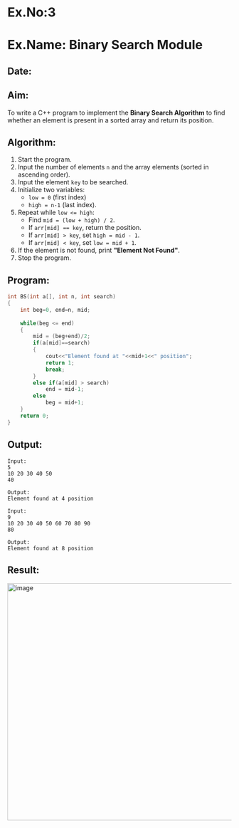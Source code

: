 # Ex.No:3  
# Ex.Name: Binary Search Module  

## Date:  

## Aim:  
To write a C++ program to implement the **Binary Search Algorithm** to find whether an element is present in a sorted array and return its position.  

## Algorithm:  
1. Start the program.  
2. Input the number of elements `n` and the array elements (sorted in ascending order).  
3. Input the element `key` to be searched.  
4. Initialize two variables:  
   - `low = 0` (first index)  
   - `high = n-1` (last index).  
5. Repeat while `low <= high`:  
   - Find `mid = (low + high) / 2`.  
   - If `arr[mid] == key`, return the position.  
   - If `arr[mid] > key`, set `high = mid - 1`.  
   - If `arr[mid] < key`, set `low = mid + 1`.  
6. If the element is not found, print **"Element Not Found"**.  
7. Stop the program.  

## Program:
```cpp
int BS(int a[], int n, int search)
{
    int beg=0, end=n, mid;
    
    while(beg <= end)
    {
        mid = (beg+end)/2;
        if(a[mid]==search)
        {
            cout<<"Element found at "<<mid+1<<" position";
            return 1;
            break;
        }
        else if(a[mid] > search)
            end = mid-1;
        else
            beg = mid+1;
    }
    return 0;
}
```
## Output:
```
Input:
5
10 20 30 40 50
40

Output:
Element found at 4 position

Input:
9
10 20 30 40 50 60 70 80 90
80

Output:
Element found at 8 position
```
## Result:
<img width="863" height="533" alt="image" src="https://github.com/user-attachments/assets/d1e0d6a4-bdb5-42bf-9de3-5f4b3b3e9327" />


